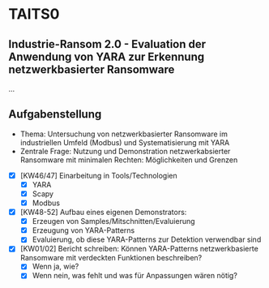 # TAITS0
## Industrie-Ransom 2.0 - Evaluation der Anwendung von YARA zur Erkennung netzwerkbasierter Ransomware
...
<!---
| Projektstruktur | Referenz |
| --- | --- |
| Abschlussbericht | [./smkits5-stegodetect.pdf](./smkits5-stegodetect.pdf) |
-->
## Aufgabenstellung
- Thema: Untersuchung von netzwerkbasierter Ransomware im industriellen Umfeld (Modbus) und Systematisierung mit YARA
- Zentrale Frage: Nutzung und Demonstration netzwerkabsierter Ransomware mit minimalen Rechten: Möglichkeiten und Grenzen
- [X] [KW46/47] Einarbeitung in Tools/Technologien
    - [X] YARA
    - [X] Scapy
    - [X] Modbus
- [X] [KW48-52] Aufbau eines eigenen Demonstrators:
    - [X] Erzeugen von Samples/Mitschnitten/Evaluierung
    - [X] Erzeugung von YARA-Patterns
    - [X] Evaluierung, ob diese YARA-Patterns zur Detektion verwendbar sind
- [X] [KW01/02] Bericht schreiben: Können YARA-Patterns netzwerkbasierte Ransomware mit verdeckten Funktionen beschreiben?
    - [X] Wenn ja, wie?
    - [X] Wenn nein, was fehlt und was für Anpassungen wären nötig?
